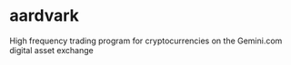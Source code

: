 # aardvark
High frequency trading program for cryptocurrencies on the Gemini.com digital asset exchange

